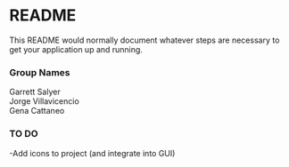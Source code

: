 # README #

This README would normally document whatever steps are necessary to get your application up and running.

### Group Names ###
Garrett Salyer  
Jorge Villavicencio  
Gena Cattaneo

### TO DO ###
-Add icons to project (and integrate into GUI)